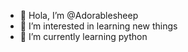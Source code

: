 - 👋 Hola, I’m @Adorablesheep
- 👀 I’m interested in learning new things
- 🌱 I’m currently learning python

<!---
Adorablesheep/Adorablesheep is a ✨ special ✨ repository because its `README.md` (this file) appears on your GitHub profile.
You can click the Preview link to take a look at your changes.
--->
